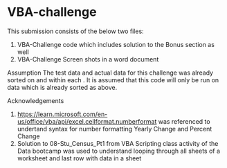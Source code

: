 # VBA-challenge
This submission consists of the below two files:
1) VBA-Challenge code which includes solution to the Bonus section as well
2) VBA-Challenge Screen shots in a word document

Assumption 
The test data and actual data for this challenge was already sorted on <ticker> and <date> within each <ticker>.
It is assumed that this code will only be run on data which is already sorted as above.
  
Acknowledgements
1) https://learn.microsoft.com/en-us/office/vba/api/excel.cellformat.numberformat was referenced to undertand syntax for number formatting Yearly Change and Percent Change
2) Solution to 08-Stu_Census_Pt1 from VBA Scripting class activity of the Data bootcamp was used to understand looping through all sheets of a worksheet and last row with data in a sheet 
